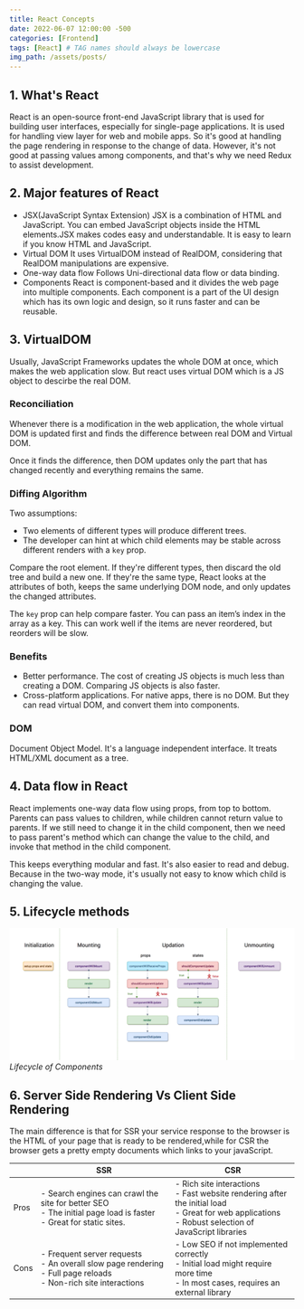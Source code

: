 ```yaml
---
title: React Concepts
date: 2022-06-07 12:00:00 -500
categories: [Frontend]
tags: [React] # TAG names should always be lowercase
img_path: /assets/posts/
---
```


## 1. What's React

React is an open-source front-end JavaScript library that is used for building user interfaces, especially for single-page applications. It is used for handling view layer for web and mobile apps. So it's good at handling the page rendering in response to the change of data. However, it's not good at passing values among components, and that's why we need Redux to assist development.

## 2. Major features of React

- JSX(JavaScript Syntax Extension)
  JSX is a combination of HTML and JavaScript. You can embed JavaScript objects inside the HTML elements.JSX makes codes easy and understandable. It is easy to learn if you know HTML and JavaScript.
- Virtual DOM
  It uses VirtualDOM instead of RealDOM, considering that RealDOM manipulations are expensive.
- One-way data flow
  Follows Uni-directional data flow or data binding.
- Components
  React is component-based and it divides the web page into multiple components. Each component is a part of the UI design which has its own logic and design, so it runs faster and can be reusable.

## 3. VirtualDOM

Usually, JavaScript Frameworks updates the whole DOM at once, which makes the web application slow.
But react uses virtual DOM which is a JS object to descirbe the real DOM.

### Reconciliation

Whenever there is a modification in the web application, the whole virtual DOM is updated first and finds the difference between real DOM and Virtual DOM.

Once it finds the difference, then DOM updates only the part that has changed recently and everything remains the same.

### Diffing Algorithm

Two assumptions:

- Two elements of different types will produce different trees.
- The developer can hint at which child elements may be stable across different renders with a `key` prop.

Compare the root element. If they're different types, then discard the old tree and build a new one. If they're the same type, React looks at the attributes of both, keeps the same underlying DOM node, and only updates the changed attributes.

The `key` prop can help compare faster. You can pass an item’s index in the array as a key. This can work well if the items are never reordered, but reorders will be slow.

### Benefits

- Better performance. The cost of creating JS objects is much less than creating a DOM. Comparing JS objects is also faster.
- Cross-platform applications. For native apps, there is no DOM. But they can read virtual DOM, and convert them into components.

### DOM

Document Object Model. It's a language independent interface. It treats HTML/XML document as a tree.

## 4. Data flow in React

React implements one-way data flow using props, from top to bottom. Parents can pass values to children, while children cannot return value to parents. If we still need to change it in the child component, then we need to pass parent's method which can change the value to the child, and invoke that method in the child component.

This keeps everything modular and fast. It's also easier to read and debug. Because in the two-way mode, it's usually not easy to know which child is changing the value.

## 5. Lifecycle methods

![](../assets/posts/frontend_lifecycle_of_components.png)
_Lifecycle of Components_

## 6. Server Side Rendering Vs Client Side Rendering

The main difference is that for SSR your service response to the browser is the HTML of your page that is ready to be rendered,while for CSR the browser gets a pretty empty documents which links to your javaScript.

|      | SSR                                                                                                                         | CSR                                                                                                                                                              |
| ---- | --------------------------------------------------------------------------------------------------------------------------- | ---------------------------------------------------------------------------------------------------------------------------------------------------------------- |
| Pros | - Search engines can crawl the site for better SEO<br />- The initial page load is faster<br />- Great for static sites.    | - Rich site interactions<br />- Fast website rendering after the initial load<br />- Great for web applications<br /> - Robust selection of JavaScript libraries |
| Cons | - Frequent server requests<br />- An overall slow page rendering<br />- Full page reloads<br />- Non-rich site interactions | - Low SEO if not implemented correctly<br />- Initial load might require more time<br />- In most cases, requires an external library                            |
